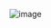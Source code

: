 <!--@startuml

left to right direction
actor "Profesor" as fc

rectangle SistemaAsistencias{

    usecase "UC-001: Registrar Grupo" as  UC1
    usecase "UC-004: Baja Grupo" as UC4
    usecase "UC-005: Borrar Alumno" as UC5 
    usecase "UC-009: Modificar Grupo" as UC9
    usecase "UC-006: Eliminar Tarjeta" as UC6

    UC4.>UC5: <<Include>>
    UC9.>UC4: <<Extend>>
    UC5.>UC6: <<Include>>


}
fc .-> UC1 
fc .-> UC4
fc .-> UC9 
@enduml 
-->

![image](https://github.com/amezcua04s/FCA-Proyecto-OO-01/assets/147119596/1b5b3435-1580-4235-8c8d-928dd33cc747)


